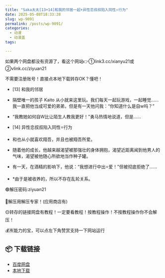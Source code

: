```yaml
---
title: "Saka太太[13+14]和我的邻居一起+异性恋叔叔陷入同性⭐行为"
date: 2025-05-08T18:33:28
slug: wp-9091
permalink: /posts/wp-9091/
categories:
  - 动漫
  - 动漫盖
tags:

---
```


如果两个网盘都没有资源了，看这个网站👉①link3.cc/xianyu21或②vlink.cc/ziyuan21

不需要注册账号！直接点本地下载转存OK？懂吧！

*   \[13\] 和我的邻居
*   隔壁唯一的孩子 Kaito 从小就来这里玩。我们每天一起玩游戏，一起睡觉……我一直把他当成可爱的弟弟，但是有一天他问我：“你知道什么是自w吗？”
*   “我教她如何自W比让陌生人教我更好！”勇马热情地说道，但是……

*   \[14\] 异性恋叔叔陷入同性⭐行为
*   和也从小就喜欢翔吾，并且也被翔吾所爱。
*   随着他的成长，他越来越渴望被那强壮的身体拥抱，渴望近距离闻到他男人的气味，渴望被他随心所欲地当作种子罐。
*   有一天，在酒精的影响下，他说：“我想进行中出⭐爱！”但被彻底拒绝了……
*   \*由于是被收养的，所以不存在乱轮关系。

🟢解压密码:ziyuan21

🔵解压用解压专家！(应用商店有)

🟡转存的链接网盘有教程！一定要看教程！按教程操作！不按教程操作你不会解压！

💰🈶能力的宝，可以点左下角赞赏支持一下网站运行

## 📦 下载链接
- [百度网盘](https://blziyuan21.com/pay-download/9091?key=151ee446b9&down_id=0)
- [本地下载](https://blziyuan21.com/pay-download/9091?key=151ee446b9&down_id=1)

